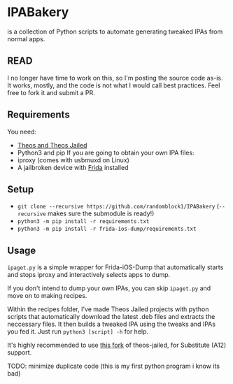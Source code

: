 # IPABakery
is a collection of Python scripts to automate generating tweaked IPAs from normal apps.

## READ
I no longer have time to work on this, so I'm posting the source code as-is. It works, mostly, and the code is not what I would call best practices. Feel free to fork it and submit a PR.

## Requirements
You need:
- [Theos and Theos Jailed](https://github.com/kabiroberai/theos-jailed/wiki/Installation)
- Python3 and pip
If you are going to obtain your own IPA files:
- iproxy (comes with usbmuxd on Linux)
- A jailbroken device with [Frida](https://frida.re/docs/ios/#with-jailbreak) installed

## Setup
- `git clone --recursive https://github.com/randomblock1/IPABakery` (`--recursive` makes sure the submodule is ready!)
- `python3 -m pip install -r requirements.txt`
- `python3 -m pip install -r frida-ios-dump/requirements.txt`

## Usage
`ipaget.py` is a simple wrapper for Frida-iOS-Dump that automatically starts and stops iproxy and interactively selects apps to dump.

If you don't intend to dump your own IPAs, you can skip `ipaget.py` and move on to making recipes.

Within the recipes folder, I've made Theos Jailed projects with python scripts that automatically download the latest .deb files
and extracts the neccessary files. It then builds a tweaked IPA using the tweaks and IPAs you fed it.
Just run `python3 [script] -h` for help.

It's highly recommended to use [this fork](https://github.com/kabiroberai/theos-jailed/pull/71) 
of theos-jailed, for Substitute (A12) support.

TODO: minimize duplicate code (this is my first python program i know its bad)
